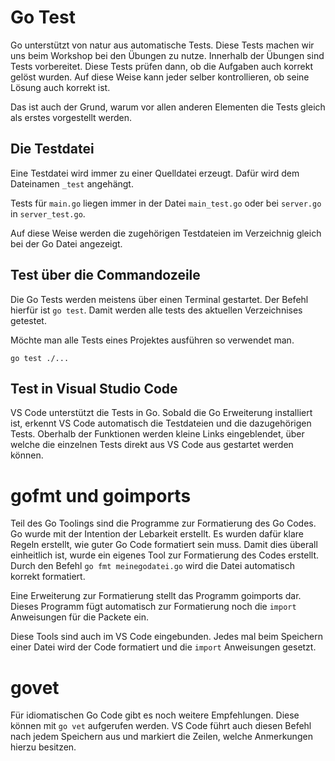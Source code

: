 # Go Test

Go unterstützt von natur aus automatische Tests. Diese Tests machen wir uns beim Workshop bei den Übungen zu nutze. Innerhalb der Übungen sind Tests vorbereitet. Diese Tests prüfen dann, ob die Aufgaben auch korrekt gelöst wurden. Auf diese Weise kann jeder selber kontrollieren, ob seine Lösung auch korrekt ist.

Das ist auch der Grund, warum vor allen anderen Elementen die Tests gleich als erstes vorgestellt werden.

## Die Testdatei

Eine Testdatei wird immer zu einer Quelldatei erzeugt. Dafür wird dem Dateinamen `_test` angehängt.

Tests für `main.go` liegen immer in der Datei `main_test.go` oder bei `server.go` in `server_test.go`.

Auf diese Weise werden die zugehörigen Testdateien im Verzeichnig gleich bei der Go Datei angezeigt.

## Test über die Commandozeile

Die Go Tests werden meistens über einen Terminal gestartet. Der Befehl hierfür ist `go test`. Damit werden alle tests des aktuellen Verzeichnises getestet.

Möchte man alle Tests eines Projektes ausführen so verwendet man.

```
go test ./...
```

## Test in Visual Studio Code

VS Code unterstützt die Tests in Go. Sobald die Go Erweiterung installiert ist, erkennt VS Code automatisch die Testdateien und die dazugehörigen Tests. Oberhalb der Funktionen werden kleine Links eingeblendet, über welche die einzelnen Tests direkt aus VS Code aus gestartet werden können. 

# gofmt und goimports

Teil des Go Toolings sind die Programme zur Formatierung des Go Codes. Go wurde mit der Intention der Lebarkeit erstellt. Es wurden dafür klare Regeln erstellt, wie guter Go Code formatiert sein muss. Damit dies überall einheitlich ist, wurde ein eigenes Tool zur Formatierung des Codes erstellt. Durch den Befehl `go fmt meinegodatei.go` wird die Datei automatisch korrekt formatiert.

Eine Erweiterung zur Formatierung stellt das Programm goimports dar. Dieses Programm fügt automatisch zur Formatierung noch die `import` Anweisungen für die Packete ein.

Diese Tools sind auch im VS Code eingebunden. Jedes mal beim Speichern einer Datei wird der Code formatiert und die `import` Anweisungen gesetzt.

# govet

Für idiomatischen Go Code gibt es noch weitere Empfehlungen. Diese können mit `go vet` aufgerufen werden. VS Code führt auch diesen Befehl nach jedem Speichern aus und markiert die Zeilen, welche Anmerkungen hierzu besitzen.
